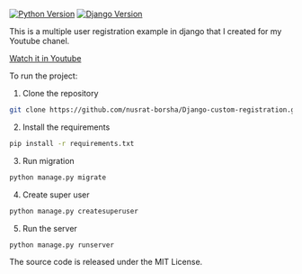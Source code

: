 [![Python Version](https://img.shields.io/badge/python-3.8-hotpink.svg)](https://python.org)
[![Django Version](https://img.shields.io/badge/django-3.0-hotpink.svg)](https://djangoproject.com)

This is a multiple user registration example in django that I created for my Youtube chanel.

[Watch it in Youtube](https://youtu.be/QnviZrFr6co)

To run the project:
1. Clone the repository
```bash
git clone https://github.com/nusrat-borsha/Django-custom-registration.git
```
2. Install the requirements
```bash
pip install -r requirements.txt
```
3. Run migration
```bash
python manage.py migrate
```
4. Create super user
```bash
python manage.py createsuperuser
```
5. Run the server
```bash
python manage.py runserver
```

The source code is released under the MIT License.
